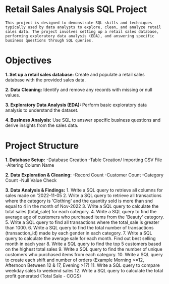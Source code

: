 # Retail Sales Analysis SQL Project
    This project is designed to demonstrate SQL skills and techniques typically used by data analysts to explore, clean, and analyze retail sales data. The project involves setting up a retail sales database, performing exploratory data analysis (EDA), and answering specific business questions through SQL queries. 

# Objectives
  **1. Set up a retail sales database:** Create and populate a retail sales database with the provided sales data.
  
  **2. Data Cleaning:** Identify and remove any records with missing or null values.
  
  **3. Exploratory Data Analysis (EDA):** Perform basic exploratory data analysis to understand the dataset.
  
  **4. Business Analysis:** Use SQL to answer specific business questions and derive insights from the sales data.

# Project Structure
  **1. Database Setup:**
          -Database Creation
          -Table Creation/ Importing CSV File
          -Altering Column Name
          
  **2. Data Exploration & Cleaning:**
          -Record Count
          -Customer Count
          -Category Count
          -Null Value Check

  **3. Data Analysis & Findings:**
          1. Write a SQL query to retrieve all columns for sales made on '2022-11-05
          2. Write a SQL query to retrieve all transactions where the category is 'Clothing' and the quantity sold is more than snd equal to 4 in the month of Nov-2022
          3. Write a SQL query to calculate the total sales (total_sale) for each category.
          4. Write a SQL query to find the average age of customers who purchased items from the 'Beauty' category.
          5. Write a SQL query to find all transactions where the total_sale is greater than 1000.
          6. Write a SQL query to find the total number of transactions (transaction_id) made by each gender in each category.
          7. Write a SQL query to calculate the average sale for each month. Find out best selling month in each year
          8. Write a SQL query to find the top 5 customers based on the highest total sales 
          9. Write a SQL query to find the number of unique customers who purchased items from each category.
          10. Write a SQL query to create each shift and number of orders (Example Morning <=12, Afternoon Between 12 & 17, Evening >17)
          11. Write a SQL query to compare weekday sales to weekend sales 
          12. Write a SQL query to calculate the total profit generated (Total Sale - COGS)
          

          
